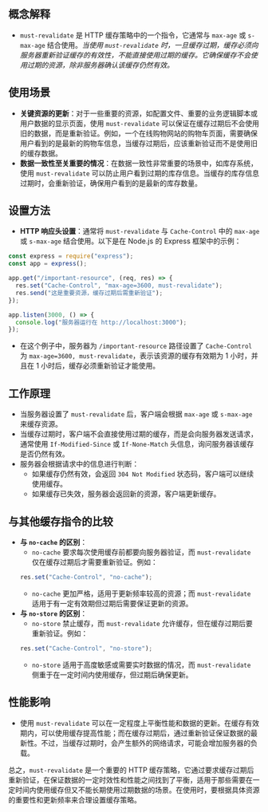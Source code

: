## 概念解释

   - `must-revalidate` 是 HTTP 缓存策略中的一个指令，它通常与 `max-age` 或 `s-max-age` 结合使用。*当使用 `must-revalidate` 时，一旦缓存过期，缓存必须向服务器重新验证缓存的有效性，不能直接使用过期的缓存。它确保缓存不会使用过期的资源，除非服务器确认该缓存仍然有效。*

## 使用场景

   - **关键资源的更新**：对于一些重要的资源，如配置文件、重要的业务逻辑脚本或用户数据的显示页面，使用 `must-revalidate` 可以保证在缓存过期后不会使用旧的数据，而是重新验证。例如，一个在线购物网站的购物车页面，需要确保用户看到的是最新的购物车信息，当缓存过期后，应该重新验证而不是使用旧的缓存数据。
   - **数据一致性至关重要的情况**：在数据一致性非常重要的场景中，如库存系统，使用 `must-revalidate` 可以防止用户看到过期的库存信息。当缓存的库存信息过期时，会重新验证，确保用户看到的是最新的库存数量。

## 设置方法

   - **HTTP 响应头设置**：通常将 `must-revalidate` 与 `Cache-Control` 中的 `max-age` 或 `s-max-age` 结合使用。以下是在 Node.js 的 Express 框架中的示例：

   ```javascript
   const express = require("express");
   const app = express();

   app.get("/important-resource", (req, res) => {
     res.set("Cache-Control", "max-age=3600, must-revalidate");
     res.send("这是重要资源，缓存过期后需重新验证");
   });

   app.listen(3000, () => {
     console.log("服务器运行在 http://localhost:3000");
   });
   ```

   - 在这个例子中，服务器为 `/important-resource` 路径设置了 `Cache-Control` 为 `max-age=3600, must-revalidate`，表示该资源的缓存有效期为 1 小时，并且在 1 小时后，缓存必须重新验证才能使用。

## 工作原理

   - 当服务器设置了 `must-revalidate` 后，客户端会根据 `max-age` 或 `s-max-age` 来缓存资源。
   - 当缓存过期时，客户端不会直接使用过期的缓存，而是会向服务器发送请求，通常使用 `If-Modified-Since` 或 `If-None-Match` 头信息，询问服务器该缓存是否仍然有效。
   - 服务器会根据请求中的信息进行判断：
     - 如果缓存仍然有效，会返回 `304 Not Modified` 状态码，客户端可以继续使用缓存。
     - 如果缓存已失效，服务器会返回新的资源，客户端更新缓存。

## 与其他缓存指令的比较

   - **与 `no-cache` 的区别**：
     - `no-cache` 要求每次使用缓存前都要向服务器验证，而 `must-revalidate` 仅在缓存过期后才需要重新验证。例如：
     ```javascript
     res.set("Cache-Control", "no-cache");
     ```
     - `no-cache` 更加严格，适用于更新频率较高的资源；而 `must-revalidate` 适用于有一定有效期但过期后需要保证更新的资源。
   - **与 `no-store` 的区别**：
     - `no-store` 禁止缓存，而 `must-revalidate` 允许缓存，但在缓存过期后要重新验证。例如：
     ```javascript
     res.set("Cache-Control", "no-store");
     ```
     - `no-store` 适用于高度敏感或需要实时数据的情况，而 `must-revalidate` 侧重于在一定时间内使用缓存，但过期后确保更新。

## 性能影响

   - 使用 `must-revalidate` 可以在一定程度上平衡性能和数据的更新。在缓存有效期内，可以使用缓存提高性能；而在缓存过期后，通过重新验证保证数据的最新性。不过，当缓存过期时，会产生额外的网络请求，可能会增加服务器的负载。

总之，`must-revalidate` 是一个重要的 HTTP 缓存策略，它通过要求缓存过期后重新验证，在保证数据的一定时效性和性能之间找到了平衡，适用于那些需要在一定时间内使用缓存但又不能长期使用过期数据的场景。在使用时，要根据具体资源的重要性和更新频率来合理设置缓存策略。
